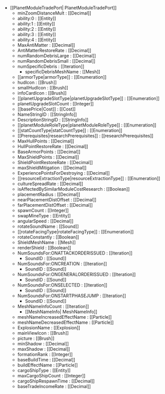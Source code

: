  * [[PlanetModuleTradePort| PlanetModuleTradePort]]
   * minZoomDistanceMult : [[Decimal]]
   * ability:0 : [[Entity]]
   * ability:1 : [[Entity]]
   * ability:2 : [[Entity]]
   * ability:3 : [[Entity]]
   * ability:4 : [[Entity]]
   * MaxAntiMatter : [[Decimal]]
   * AntiMatterRestoreRate : [[Decimal]]
   * numRandomDebrisLarge : [[Decimal]]
   * numRandomDebrisSmall : [[Decimal]]
   * numSpecificDebris : [[Iteration]]
     * specificDebrisMeshName : [[Mesh]]
   * [[armorType|armorType]] : [[Enumeration]]
   * hudIcon : [[Brush]]
   * smallHudIcon : [[Brush]]
   * infoCardIcon : [[Brush]]
   * [[planetUpgradeSlotType|planetUpgradeSlotType]] : [[Enumeration]]
   * planetUpgradeSlotCount : [[Integer]]
   * [[basePrice|Cost]] : [[Cost]]
   * NameStringID : [[StringInfo]]
   * DescriptionStringID : [[StringInfo]]
   * [[planetModuleRoleType|planetModuleRoleType]] : [[Enumeration]]
   * [[statCountType|statCountType]] : [[Enumeration]]
   * [[Prerequisites|researchPrerequisites]] : [[researchPrerequisites]]
   * MaxHullPoints : [[Decimal]]
   * HullPointRestoreRate : [[Decimal]]
   * BaseArmorPoints : [[Decimal]]
   * MaxShieldPoints : [[Decimal]]
   * ShieldPointRestoreRate : [[Decimal]]
   * maxShieldMitigation : [[Decimal]]
   * ExperiencePointsForDestroying : [[Decimal]]
   * [[resourceExtractionType|resourceExtractionType]] : [[Enumeration]]
   * cultureSpreadRate : [[Decimal]]
   * isAffectedBySimilarModuleCostResearch : [[Boolean]]
   * placementRadius : [[Decimal]]
   * nearPlacementDistOffset : [[Decimal]]
   * farPlacementDistOffset : [[Decimal]]
   * spawnCount : [[Integer]]
   * swapMineType : [[Entity]]
   * angularSpeed : [[Decimal]]
   * rotateSoundName : [[Sound]]
   * [[rotateFacingType|rotateFacingType]] : [[Enumeration]]
   * rotateConstantly : [[Boolean]]
   * ShieldMeshName : [[Mesh]]
   * renderShield : [[Boolean]]
   * NumSoundsFor:ONATTACKORDERISSUED : [[Iteration]]
     * SoundID : [[Sound]]
   * NumSoundsFor:ONCREATION : [[Iteration]]
     * SoundID : [[Sound]]
   * NumSoundsFor:ONGENERALORDERISSUED : [[Iteration]]
     * SoundID : [[Sound]]
   * NumSoundsFor:ONSELECTED : [[Iteration]]
     * SoundID : [[Sound]]
   * NumSoundsFor:ONSTARTPHASEJUMP : [[Iteration]]
     * SoundID : [[Sound]]
   * MeshNameInfoCount : [[Iteration]]
     * [[MeshNameInfo| MeshNameInfo]]
   * meshNameIncreasedEffectName : [[Particle]]
   * meshNameDecreasedEffectName : [[Particle]]
   * ExplosionName : [[Explosion]]
   * mainViewIcon : [[Brush]]
   * picture : [[Brush]]
   * minShadow : [[Decimal]]
   * maxShadow : [[Decimal]]
   * formationRank : [[Integer]]
   * baseBuildTime : [[Decimal]]
   * buildEffectName : [[Particle]]
   * cargoShipType : [[Entity]]
   * maxCargoShipCount : [[Integer]]
   * cargoShipRespawnTime : [[Decimal]]
   * baseTradeIncomeRate : [[Decimal]]

